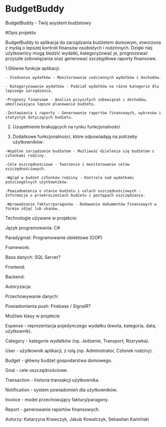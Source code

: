 # BudgetBuddy

BudgetBuddy - Twój asystent budżetowy

#Opis projektu

BudgetBuddy to aplikacja do zarządzania budżetem domowym, stworzona z myślą o lepszej kontroli finansów osobistych i rodzinnych. Dzięki niej użytkownicy mogą śledzić wydatki, kategoryzować je, prognozować przyszłe zobowiązania oraz generować szczegółowe raporty finansowe.

  1.Główne funkcje aplikacji:

    - Śledzenie wydatków - Monitorowanie codziennych wydatków i dochodów.

    - Kategoryzowanie wydatków - Podział wydatków na różne kategorie dla lepszego zarządzania.

    -Prognozy finansowe - Analiza przyszłych zobowiązań i dochodów, umożliwiająca lepsze planowanie budżetu.

    -Zestawienia i raporty - Generowanie raportów finansowych, wykresów i statystyk dotyczących budżetu.

  2. Uzupełnienie brakujących na rynku funkcjonalności



  3. Dodatkowe funkcjonalności, które odpowiadają na potrzeby użytkowników:

    -Wspólne zarządzanie budżetem - Możliwość dzielenia się budżetem z członkami rodziny.

    -Cele oszczędnościowe - Tworzenie i monitorowanie celów oszczędnościowych.

    -Wgląd w budżet członków rodziny - Kontrola nad wydatkami poszczególnych użytkowników.

    -Powiadomienia o stanie budżetu i celach oszczędnościowych - Informacje o przekroczeniach budżetu i postępach oszczędzania.

    -Wprowadzanie faktur/paragonów - Dodawanie dokumentów finansowych w formie zdjęć lub skanów.

    


Technologie używane w projekcie:


Język programowania: C#

Paradygmat: Programowanie obiektowe (OOP)

Framework:

Baza danych: SQL Server?

Frontend: 

Backend: 

Autoryzacja: 

Przechowywanie danych: 

Powiadomienia push: Firebase / SignalR?



Możliwe klasy w projekcie

Expense - reprezentacja pojedynczego wydatku (kwota, kategoria, data, użytkownik).

Category - kategorie wydatków (np. Jedzenie, Transport, Rozrywka).

User - użytkownik aplikacji, z rolą (np. Administrator, Członek rodziny).

Budget - główny budżet gospodarstwa domowego.

Goal - cele oszczędnościowe.

Transaction - historia transakcji użytkownika.

Notification - system powiadomień dla użytkowników.

Invoice - model przechowujący faktury/paragony.

Report - generowanie raportów finansowych.




Autorzy: Katarzyna Krawczyk, Jakub Kowalczyk, Sebastian Kamiński
